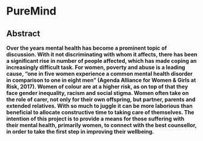 # PureMind




 ## Abstract 
**Over the years mental health has become a prominent topic of discussion. With it not discriminating with whom it affects, there has been a significant rise in number of people affected, which has made coping an increasingly difficult task. For women, poverty and abuse is a leading cause, “one in five women experience a common mental health disorder in comparison to one in eight men” (Agenda Alliance for Women & Girls at Risk, 2017). Women of colour are at a higher risk, as on top of that they face gender inequality, racism and social stigma. Women often take on the role of carer, not only for their own offspring, but partner, parents and extended relatives. With so much to juggle it can be more laborious than beneficial to allocate constructive time to taking care of themselves. The intention of this project is to provide a means for those suffering with their mental health, primarily women, to connect with the best counsellor, in order to take the first step in improving their wellbeing.**
